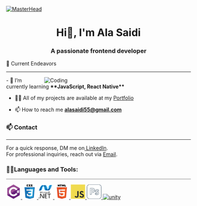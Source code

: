 [![MasterHead](https://miro.medium.com/v2/resize:fit:2000/format:webp/0*eIhVp0KXrXSSHORN.gif)](https://github.com/alasaidi)
<h1 align="center">Hi👋, I'm Ala Saidi </h1>
<h3 align="center">A passionate frontend developer</h3>

🔭 Current Endeavors
<hr height:10;border-width:0;color:gray;background-color:gray>
<img align="right" alt="Coding" width="400" src="https://camo.githubusercontent.com/f1f2bc6e7ec110b34bab4ec55aa5c93ebae552ae011f5756bd7b7f783d627a6d/68747470733a2f2f63646e2e6472696262626c652e636f6d2f75736572732f313136323037372f73637265656e73686f74732f333834383931342f70726f6772616d6d65722e676966")>
- 🌱 I’m currently learning <strong>**JavaScript, React Native**</strong>

- 👨‍💻 All of my projects are available at my <a href="https://alasaidi.github.io/Portfolio/"> Portfolio </a>

- 📫 How to reach me **alasaidi55@gmail.com**

<h3 align="left">📫 Contact</h3>
<hr height:0.5px;border-width:0;color:gray;background-color:gray>
<p align="left"> 
For a quick response, DM me on<a href="alasaidi55@gmail.com">  LinkedIn</a>.<br>
For professional inquiries, reach out via <a href="alasaidi55@gmail.com">Email</a>.
</p>

<h3 align="left">🐱‍💻Languages and Tools:</h3>
<hr style="height:1px;border-width:0;color:gray;background-color:gray">
<p align="left"> <a href="https://www.w3schools.com/cs/" target="_blank" rel="noreferrer"> <img src="https://raw.githubusercontent.com/devicons/devicon/master/icons/csharp/csharp-original.svg" alt="csharp" width="40" height="40"/> </a>  <a href="https://www.w3schools.com/css/" target="_blank" rel="noreferrer"> <img src="https://raw.githubusercontent.com/devicons/devicon/master/icons/css3/css3-original-wordmark.svg" alt="css3" width="40" height="40"/> </a>  <a href="https://dotnet.microsoft.com/" target="_blank" rel="noreferrer"> <img src="https://raw.githubusercontent.com/devicons/devicon/master/icons/dot-net/dot-net-original-wordmark.svg" alt="dotnet" width="40" height="40"/> </a>  <a href="https://www.w3.org/html/" target="_blank" rel="noreferrer"> <img src="https://raw.githubusercontent.com/devicons/devicon/master/icons/html5/html5-original-wordmark.svg" alt="html5" width="40" height="40"/> </a>  <a href="https://developer.mozilla.org/en-US/docs/Web/JavaScript" target="_blank" rel="noreferrer"> <img src="https://raw.githubusercontent.com/devicons/devicon/master/icons/javascript/javascript-original.svg" alt="javascript" width="40" height="40"/> </a>  <a href="https://www.photoshop.com/en" target="_blank" rel="noreferrer"> <img src="https://raw.githubusercontent.com/devicons/devicon/master/icons/photoshop/photoshop-line.svg" alt="photoshop" width="40" height="40"/> </a>  <a href="https://unity.com/" target="_blank" rel="noreferrer"> <img src="https://www.vectorlogo.zone/logos/unity3d/unity3d-icon.svg" alt="unity" width="40" height="40"/> </a> </p>




